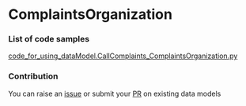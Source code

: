 # ComplaintsOrganization

### List of code samples 

<!-- 50-List of code -->

<!-- [code entry](link) -->
[code_for_using_dataModel.CallComplaints_ComplaintsOrganization.py](https://github.com/smart-data-models/dataModel.CallComplaints/blob/master/ComplaintsOrganization/code/code_for_using_dataModel.CallComplaints_ComplaintsOrganization.py)


<!-- /50-List of code -->

### Contribution
You can raise an [issue](https://github.com/smart-data-models/dataModel.CallComplaints/issues) or submit your [PR](https://github.com/smart-data-models/dataModel.CallComplaints/pulls) on existing data models
